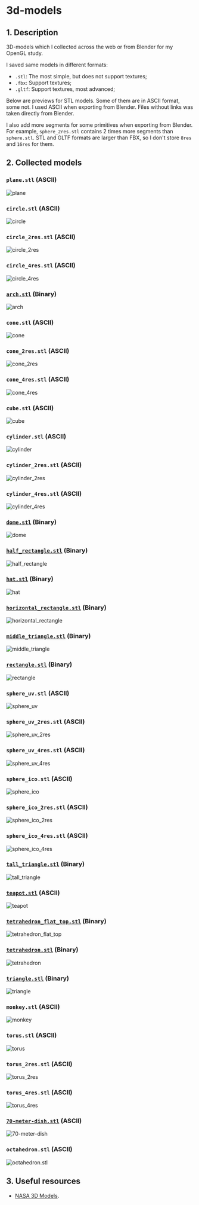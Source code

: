 # 3d-models

## 1. Description

3D-models which I collected across the web or from Blender for my OpenGL study.

I saved same models in different formats:

- `.stl`: The most simple, but does not support textures;
- `.fbx`: Support textures;
- `.gltf`: Support textures, most advanced;

Below are previews for STL models. Some of them are in ASCII format, some not. I used ASCII when exporting from Blender. Files without links was taken directly from Blender.

I also add more segments for some primitives when exporting from Blender. For example, `sphere_2res.stl` contains 2 times more segments than `sphere.stl`. STL and GLTF formats are larger than FBX, so I don't store `8res` and `16res` for them.

## 2. Collected models

### `plane.stl` (ASCII)

![plane](./.readme_images/plane.png)

### `circle.stl` (ASCII)

![circle](./.readme_images/circle.png)

### `circle_2res.stl` (ASCII)

![circle_2res](./.readme_images/circle_2res.png)

### `circle_4res.stl` (ASCII)

![circle_4res](./.readme_images/circle_4res.png)

### [`arch.stl`](https://raw.githubusercontent.com/jannerm/o2p2/refs/heads/master/assets/stl/arch.stl) (Binary)

![arch](./.readme_images/arch.png)

### `cone.stl` (ASCII)

![cone](./.readme_images/cone.png)

### `cone_2res.stl` (ASCII)

![cone_2res](./.readme_images/cone_2res.png)

### `cone_4res.stl` (ASCII)

![cone_4res](./.readme_images/cone_4res.png)

### `cube.stl` (ASCII)

![cube](./.readme_images/cube.png)

### `cylinder.stl` (ASCII)

![cylinder](./.readme_images/cylinder.png)

### `cylinder_2res.stl` (ASCII)

![cylinder_2res](./.readme_images/cylinder_2res.png)

### `cylinder_4res.stl` (ASCII)

![cylinder_4res](./.readme_images/cylinder_4res.png)

### [`dome.stl`](https://raw.githubusercontent.com/jannerm/o2p2/refs/heads/master/assets/stl/dome.stl) (Binary)

![dome](./.readme_images/dome.png)

### [`half_rectangle.stl`](https://raw.githubusercontent.com/jannerm/o2p2/refs/heads/master/assets/stl/half_rectangle.stl) (Binary)

![half_rectangle](./.readme_images/half_rectangle.png)

### [`hat.stl`](https://raw.githubusercontent.com/jannerm/o2p2/refs/heads/master/assets/stl/hat.stl) (Binary)

![hat](./.readme_images/hat.png)

### [`horizontal_rectangle.stl`](https://raw.githubusercontent.com/jannerm/o2p2/refs/heads/master/assets/stl/horizontal_rectangle.stl) (Binary)

![horizontal_rectangle](./.readme_images/horizontal_rectangle.png)

### [`middle_triangle.stl`](https://raw.githubusercontent.com/jannerm/o2p2/refs/heads/master/assets/stl/middle_triangle.stl) (Binary)

![middle_triangle](./.readme_images/middle_triangle.png)

### [`rectangle.stl`](https://raw.githubusercontent.com/jannerm/o2p2/refs/heads/master/assets/stl/rectangle.stl) (Binary)

![rectangle](./.readme_images/rectangle.png)

### `sphere_uv.stl` (ASCII)

![sphere_uv](./.readme_images/sphere_uv.png)

### `sphere_uv_2res.stl` (ASCII)

![sphere_uv_2res](./.readme_images/sphere_uv_2res.png)

### `sphere_uv_4res.stl` (ASCII)

![sphere_uv_4res](./.readme_images/sphere_uv_4res.png)

### `sphere_ico.stl` (ASCII)

![sphere_ico](./.readme_images/sphere_ico.png)

### `sphere_ico_2res.stl` (ASCII)

![sphere_ico_2res](./.readme_images/sphere_ico_2res.png)

### `sphere_ico_4res.stl` (ASCII)

![sphere_ico_4res](./.readme_images/sphere_ico_4res.png)

### [`tall_triangle.stl`](https://raw.githubusercontent.com/jannerm/o2p2/refs/heads/master/assets/stl/tall_triangle.stl) (Binary)

![tall_triangle](./.readme_images/tall_triangle.png)

### [`teapot.stl`](https://users.cs.utah.edu/~dejohnso/models/teapot.stl) (ASCII)

![teapot](./.readme_images/teapot.png)

### [`tetrahedron_flat_top.stl`](https://raw.githubusercontent.com/jannerm/o2p2/refs/heads/master/assets/stl/tetrahedron.stl) (Binary)

![tetrahedron_flat_top](./.readme_images/tetrahedron_flat_top.png)

### [`tetrahedron.stl`](https://www.printables.com/model/263702-tetrahedron-openscad/files) (Binary)

![tetrahedron](./.readme_images/tetrahedron.png)

### [`triangle.stl`](https://raw.githubusercontent.com/jannerm/o2p2/refs/heads/master/assets/stl/triangle.stl) (Binary)

![triangle](./.readme_images/triangle.png)

### `monkey.stl` (ASCII)

![monkey](./.readme_images/monkey.png)

### `torus.stl` (ASCII)

![torus](./.readme_images/torus.png)

### `torus_2res.stl` (ASCII)

![torus_2res](./.readme_images/torus_2res.png)

### `torus_4res.stl` (ASCII)

![torus_4res](./.readme_images/torus_4res.png)

### [`70-meter-dish.stl`](https://nasa3d.arc.nasa.gov/detail/70-meter-dish) (ASCII)

![70-meter-dish](./.readme_images/70-meter-dish.png)

### `octahedron.stl` (ASCII)

![octahedron.stl](./.readme_images/octahedron.png)

## 3. Useful resources

- [NASA 3D Models](https://nasa3d.arc.nasa.gov/models).
